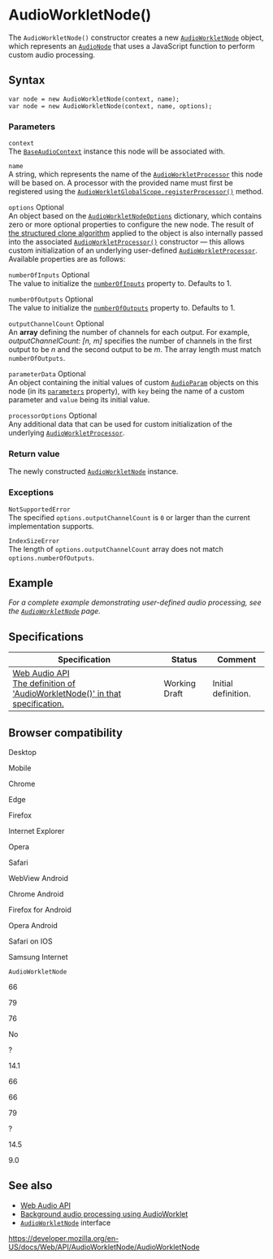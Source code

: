 # AudioWorkletNode()

The `AudioWorkletNode()` constructor creates a new [`AudioWorkletNode`](../audioworkletnode) object, which represents an [`AudioNode`](../audionode) that uses a JavaScript function to perform custom audio processing.

## Syntax

    var node = new AudioWorkletNode(context, name);
    var node = new AudioWorkletNode(context, name, options);

### Parameters

`context`  
The [`BaseAudioContext`](../baseaudiocontext) instance this node will be associated with.

`name`  
A string, which represents the name of the [`AudioWorkletProcessor`](../audioworkletprocessor) this node will be based on. A processor with the provided name must first be registered using the [`AudioWorkletGlobalScope.registerProcessor()`](../audioworkletglobalscope/registerprocessor) method.

`options` <span class="badge inline optional">Optional</span>  
An object based on the [`AudioWorkletNodeOptions`](../audioworkletnodeoptions) dictionary, which contains zero or more optional properties to configure the new node. The result of [the structured clone algorithm](../web_workers_api/structured_clone_algorithm) applied to the object is also internally passed into the associated [`AudioWorkletProcessor()`](../audioworkletprocessor/audioworkletprocessor) constructor — this allows custom initialization of an underlying user-defined [`AudioWorkletProcessor`](../audioworkletprocessor). Available properties are as follows:

`numberOfInputs` <span class="badge inline optional">Optional</span>  
The value to initialize the [`numberOfInputs`](../audionode/numberofinputs) property to. Defaults to 1.

`numberOfOutputs` <span class="badge inline optional">Optional</span>  
The value to initialize the [`numberOfOutputs`](../audionode/numberofoutputs) property to. Defaults to 1.

`outputChannelCount` <span class="badge inline optional">Optional</span>  
An **array** defining the number of channels for each output. For example, _outputChannelCount: \[n, m\]_ specifies the number of channels in the first output to be _n_ and the second output to be _m_. The array length must match `numberOfOutputs`.

`parameterData` <span class="badge inline optional">Optional</span>  
An object containing the initial values of custom [`AudioParam`](../audioparam) objects on this node (in its [`parameters`](parameters) property), with `key` being the name of a custom parameter and `value` being its initial value.

`processorOptions` <span class="badge inline optional">Optional</span>  
Any additional data that can be used for custom initialization of the underlying [`AudioWorkletProcessor`](../audioworkletprocessor).

### Return value

The newly constructed [`AudioWorkletNode`](../audioworkletnode) instance.

### Exceptions

`NotSupportedError`  
The specified `options.outputChannelCount` is `0` or larger than the current implementation supports.

`IndexSizeError`  
The length of `options.outputChannelCount` array does not match `options.numberOfOutputs`.

## Example

_For a complete example demonstrating user-defined audio processing, see the [`AudioWorkletNode`](../audioworkletnode) page._

## Specifications

<table><thead><tr class="header"><th>Specification</th><th>Status</th><th>Comment</th></tr></thead><tbody><tr class="odd"><td><a href="https://webaudio.github.io/web-audio-api/#dom-audioworkletnode-audioworkletnode">Web Audio API<br />
<span class="small">The definition of 'AudioWorkletNode()' in that specification.</span></a></td><td><span class="spec-wd">Working Draft</span></td><td>Initial definition.</td></tr></tbody></table>

## Browser compatibility

Desktop

Mobile

Chrome

Edge

Firefox

Internet Explorer

Opera

Safari

WebView Android

Chrome Android

Firefox for Android

Opera Android

Safari on IOS

Samsung Internet

`AudioWorkletNode`

66

79

76

No

?

14.1

66

66

79

?

14.5

9.0

## See also

- [Web Audio API](../web_audio_api)
- [Background audio processing using AudioWorklet](../web_audio_api/using_audioworklet)
- [`AudioWorkletNode`](../audioworkletnode) interface

<a href="https://developer.mozilla.org/en-US/docs/Web/API/AudioWorkletNode/AudioWorkletNode" class="_attribution-link">https://developer.mozilla.org/en-US/docs/Web/API/AudioWorkletNode/AudioWorkletNode</a>
